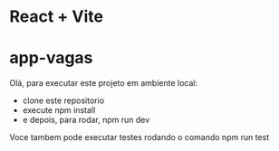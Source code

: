 # React + Vite
# app-vagas

Olá, para executar este projeto em ambiente local:

- clone este repositorio
- execute npm install
- e depois, para rodar, npm run dev

Voce tambem pode executar testes rodando o comando npm run test
